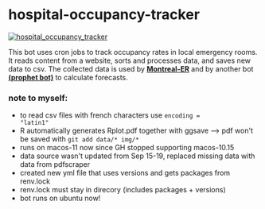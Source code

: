 # hospital-occupancy-tracker
[![hospital_occupancy_tracker](https://github.com/jlomako/hospital-occupancy-tracker/actions/workflows/hospital_occupancy_tracker.yml/badge.svg)](https://github.com/jlomako/hospital-occupancy-tracker/actions/workflows/hospital_occupancy_tracker.yml)

This bot uses cron jobs to track occupancy rates in local emergency rooms. It reads content from a website, sorts and processes data, and saves new data to csv. The collected data is used by <a href = "https://github.com/jlomako/Montreal-ER"><b>Montreal-ER</b></a> and by another bot <a href="https://github.com/jlomako/prophet-bot"><b>(prophet bot)</b></a> to calculate forecasts.


### note to myself:
* to read csv files with french characters use <code>encoding = "latin1"</code>
* R automatically generates Rplot.pdf together with ggsave --> pdf won't be saved with <code>git add data/* img/*</code>
* runs on macos-11 now since GH stopped supporting macos-10.15
* data source wasn't updated from Sep 15-19, replaced missing data with data from pdfscraper
* created new yml file that uses versions and gets packages from renv.lock
* renv.lock must stay in direcory (includes packages + versions)
* bot runs on ubuntu now!
